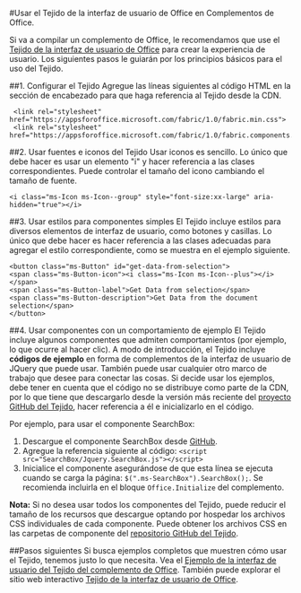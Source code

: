 
#Usar el Tejido de la interfaz de usuario de Office en Complementos de Office.

Si va a compilar un complemento de Office, le recomendamos que use el [Tejido de la interfaz de usuario de Office](https://github.com/OfficeDev/Office-UI-Fabric) para crear la experiencia de usuario. Los siguientes pasos le guiarán por los principios básicos para el uso del Tejido.  

##1. Configurar el Tejido
Agregue las líneas siguientes al código HTML en la sección de encabezado para que haga referencia al Tejido desde la CDN.

     <link rel="stylesheet" href="https://appsforoffice.microsoft.com/fabric/1.0/fabric.min.css">
     <link rel="stylesheet" href="https://appsforoffice.microsoft.com/fabric/1.0/fabric.components.min.css">


##2. Usar fuentes e iconos del Tejido
Usar iconos es sencillo. Lo único que debe hacer es usar un elemento "i" y hacer referencia a las clases correspondientes. Puede controlar el tamaño del icono cambiando el tamaño de fuente.

    <i class="ms-Icon ms-Icon--group" style="font-size:xx-large" aria-hidden="true"></i>


##3. Usar estilos para componentes simples
El Tejido incluye estilos para diversos elementos de interfaz de usuario, como botones y casillas. Lo único que debe hacer es hacer referencia a las clases adecuadas para agregar el estilo correspondiente, como se muestra en el ejemplo siguiente.

    <button class="ms-Button" id="get-data-from-selection">
    <span class="ms-Button-icon"><i class="ms-Icon ms-Icon--plus"></i></span>
    <span class="ms-Button-label">Get Data from selection</span>
    <span class="ms-Button-description">Get Data from the document selection</span>
    </button>

##4. Usar componentes con un comportamiento de ejemplo
El Tejido incluye algunos componentes que admiten comportamientos (por ejemplo, lo que ocurre al hacer clic). A modo de introducción, el Tejido incluye **códigos de ejemplo** en forma de complementos de la interfaz de usuario de JQuery que puede usar. También puede usar cualquier otro marco de trabajo que desee para conectar las cosas. Si decide usar los ejemplos, debe tener en cuenta que el código no se distribuye como parte de la CDN, por lo que tiene que descargarlo desde la versión más reciente del [proyecto GitHub del Tejido](https://github.com/OfficeDev/Office-UI-Fabric/releases), hacer referencia a él e inicializarlo en el código. 

Por ejemplo, para usar el componente SearchBox:

1. Descargue el componente SearchBox desde [GitHub](https://github.com/OfficeDev/Office-UI-Fabric/tree/master/src/components/SearchBox).
2. Agregue la referencia siguiente al código: `<script src="SearchBox/Jquery.SearchBox.js"></script>`
3. Inicialice el componente asegurándose de que esta línea se ejecuta cuando se carga la página: `$(".ms-SearchBox").SearchBox();`. Se recomienda incluirla en el bloque `Office.Initialize` del complemento.     

**Nota:** Si no desea usar todos los componentes del Tejido, puede reducir el tamaño de los recursos que descargue optando por hospedar los archivos CSS individuales de cada componente. Puede obtener los archivos CSS en las carpetas de componente del [repositorio GitHub del Tejido](https://github.com/OfficeDev/Office-UI-Fabric). 


##Pasos siguientes
Si busca ejemplos completos que muestren cómo usar el Tejido, tenemos justo lo que necesita. Vea el [Ejemplo de la interfaz de usuario del Tejido del complemento de Office](https://github.com/OfficeDev/Office-Add-in-Fabric-UI-Sample). También puede explorar el sitio web interactivo [Tejido de la interfaz de usuario de Office](https://github.com/OfficeDev/Office-UI-Fabric).

